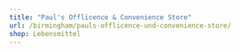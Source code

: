 ```yaml
---
title: "Paul's Offlicence & Convenience Store"
url: /birmingham/pauls-offlicence-und-convenience-store/
shop: Lebensmittel
---
```

